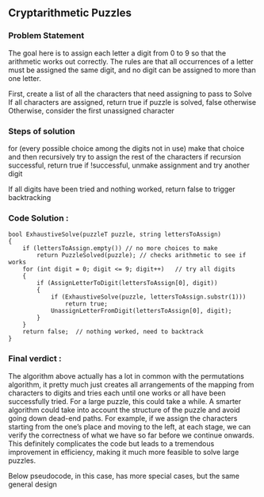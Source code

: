 ##  Cryptarithmetic Puzzles

### Problem Statement
The goal here is to assign each letter a digit from 0 to 9 so that the arithmetic works out correctly. The rules are that all occurrences of a letter must be assigned the same digit, and no digit can be assigned to more than one letter.

First, create a list of all the characters that need assigning to pass to Solve
If all characters are assigned, return true if puzzle is solved, false otherwise
Otherwise, consider the first unassigned character


### Steps of solution

for (every possible choice among the digits not in use)
make that choice and then recursively try to assign the rest of the characters
if recursion successful, return true
if !successful, unmake assignment and try another digit

If all digits have been tried and nothing worked, return false to trigger backtracking

### Code Solution : 

```
bool ExhaustiveSolve(puzzleT puzzle, string lettersToAssign)
{
    if (lettersToAssign.empty()) // no more choices to make
        return PuzzleSolved(puzzle); // checks arithmetic to see if works
    for (int digit = 0; digit <= 9; digit++)   // try all digits
    {
        if (AssignLetterToDigit(lettersToAssign[0], digit))
        {
            if (ExhaustiveSolve(puzzle, lettersToAssign.substr(1)))
                return true;
            UnassignLetterFromDigit(lettersToAssign[0], digit);
        }
    }
    return false;  // nothing worked, need to backtrack
}

```


### Final verdict : 

The algorithm above actually has a lot in common with the permutations algorithm, it pretty much just creates all arrangements of the mapping from characters to digits and tries each until one works or all have been successfully tried. For a large puzzle, this could take a while.
A smarter algorithm could take into account the structure of the puzzle and avoid going down dead-end paths. For example, if we assign the characters starting from the one’s place and moving to the left, at each stage, we can verify the correctness of what we have so far before we continue onwards. This definitely complicates the code but leads to a tremendous improvement in efficiency, making it much more feasible to solve large puzzles.

Below pseudocode, in this case, has more special cases, but the same general design
